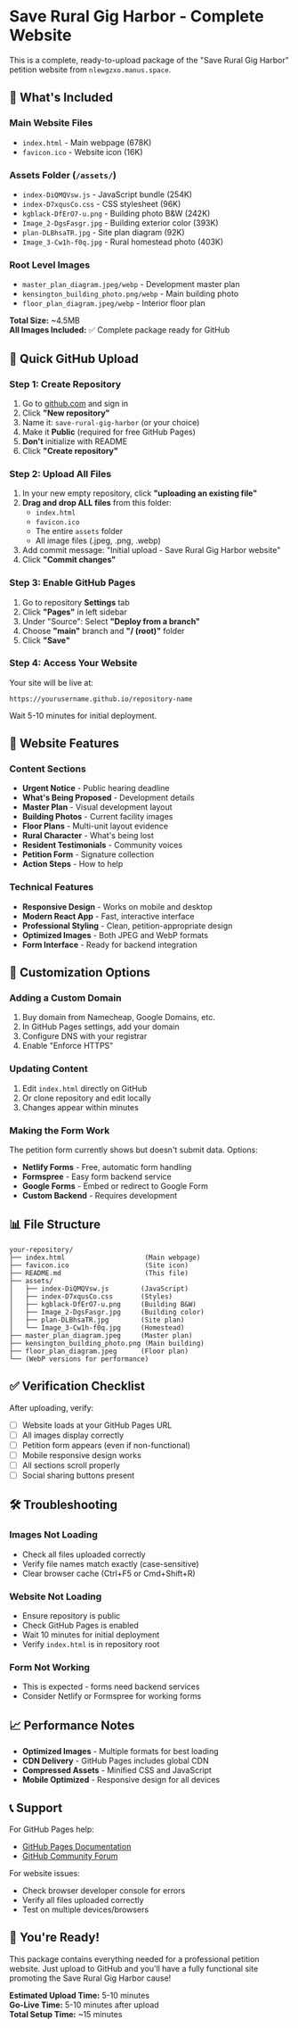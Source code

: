 # Save Rural Gig Harbor - Complete Website

This is a complete, ready-to-upload package of the "Save Rural Gig Harbor" petition website from `nlewgzxo.manus.space`.

## 📁 What's Included

### Main Website Files
- `index.html` - Main webpage (678K)
- `favicon.ico` - Website icon (16K)

### Assets Folder (`/assets/`)
- `index-DiQMQVsw.js` - JavaScript bundle (254K)
- `index-D7xqusCo.css` - CSS stylesheet (96K)
- `kgblack-DfErO7-u.png` - Building photo B&W (242K)
- `Image_2-DgsFasgr.jpg` - Building exterior color (393K)
- `plan-DLBhsaTR.jpg` - Site plan diagram (92K)
- `Image_3-Cw1h-f0q.jpg` - Rural homestead photo (403K)

### Root Level Images
- `master_plan_diagram.jpeg/webp` - Development master plan
- `kensington_building_photo.png/webp` - Main building photo
- `floor_plan_diagram.jpeg/webp` - Interior floor plan

**Total Size:** ~4.5MB  
**All Images Included:** ✅ Complete package ready for GitHub

## 🚀 Quick GitHub Upload

### Step 1: Create Repository
1. Go to [github.com](https://github.com) and sign in
2. Click **"New repository"**
3. Name it: `save-rural-gig-harbor` (or your choice)
4. Make it **Public** (required for free GitHub Pages)
5. **Don't** initialize with README
6. Click **"Create repository"**

### Step 2: Upload All Files
1. In your new empty repository, click **"uploading an existing file"**
2. **Drag and drop ALL files** from this folder:
   - `index.html`
   - `favicon.ico`
   - The entire `assets` folder
   - All image files (.jpeg, .png, .webp)
3. Add commit message: "Initial upload - Save Rural Gig Harbor website"
4. Click **"Commit changes"**

### Step 3: Enable GitHub Pages
1. Go to repository **Settings** tab
2. Click **"Pages"** in left sidebar
3. Under "Source": Select **"Deploy from a branch"**
4. Choose **"main"** branch and **"/ (root)"** folder
5. Click **"Save"**

### Step 4: Access Your Website
Your site will be live at:
```
https://yourusername.github.io/repository-name
```

Wait 5-10 minutes for initial deployment.

## 🎯 Website Features

### Content Sections
- **Urgent Notice** - Public hearing deadline
- **What's Being Proposed** - Development details
- **Master Plan** - Visual development layout
- **Building Photos** - Current facility images
- **Floor Plans** - Multi-unit layout evidence
- **Rural Character** - What's being lost
- **Resident Testimonials** - Community voices
- **Petition Form** - Signature collection
- **Action Steps** - How to help

### Technical Features
- **Responsive Design** - Works on mobile and desktop
- **Modern React App** - Fast, interactive interface
- **Professional Styling** - Clean, petition-appropriate design
- **Optimized Images** - Both JPEG and WebP formats
- **Form Interface** - Ready for backend integration

## 🔧 Customization Options

### Adding a Custom Domain
1. Buy domain from Namecheap, Google Domains, etc.
2. In GitHub Pages settings, add your domain
3. Configure DNS with your registrar
4. Enable "Enforce HTTPS"

### Updating Content
1. Edit `index.html` directly on GitHub
2. Or clone repository and edit locally
3. Changes appear within minutes

### Making the Form Work
The petition form currently shows but doesn't submit data. Options:
- **Netlify Forms** - Free, automatic form handling
- **Formspree** - Easy form backend service
- **Google Forms** - Embed or redirect to Google Form
- **Custom Backend** - Requires development

## 📊 File Structure
```
your-repository/
├── index.html                    (Main webpage)
├── favicon.ico                   (Site icon)
├── README.md                     (This file)
├── assets/
│   ├── index-DiQMQVsw.js        (JavaScript)
│   ├── index-D7xqusCo.css       (Styles)
│   ├── kgblack-DfErO7-u.png     (Building B&W)
│   ├── Image_2-DgsFasgr.jpg     (Building color)
│   ├── plan-DLBhsaTR.jpg        (Site plan)
│   └── Image_3-Cw1h-f0q.jpg     (Homestead)
├── master_plan_diagram.jpeg     (Master plan)
├── kensington_building_photo.png (Main building)
├── floor_plan_diagram.jpeg      (Floor plan)
└── (WebP versions for performance)
```

## ✅ Verification Checklist

After uploading, verify:
- [ ] Website loads at your GitHub Pages URL
- [ ] All images display correctly
- [ ] Petition form appears (even if non-functional)
- [ ] Mobile responsive design works
- [ ] All sections scroll properly
- [ ] Social sharing buttons present

## 🛠️ Troubleshooting

### Images Not Loading
- Check all files uploaded correctly
- Verify file names match exactly (case-sensitive)
- Clear browser cache (Ctrl+F5 or Cmd+Shift+R)

### Website Not Loading
- Ensure repository is public
- Check GitHub Pages is enabled
- Wait 10 minutes for initial deployment
- Verify `index.html` is in repository root

### Form Not Working
- This is expected - forms need backend services
- Consider Netlify or Formspree for working forms

## 📈 Performance Notes

- **Optimized Images** - Multiple formats for best loading
- **CDN Delivery** - GitHub Pages includes global CDN
- **Compressed Assets** - Minified CSS and JavaScript
- **Mobile Optimized** - Responsive design for all devices

## 📞 Support

For GitHub Pages help:
- [GitHub Pages Documentation](https://docs.github.com/pages)
- [GitHub Community Forum](https://github.community)

For website issues:
- Check browser developer console for errors
- Verify all files uploaded correctly
- Test on multiple devices/browsers

## 🎉 You're Ready!

This package contains everything needed for a professional petition website. Just upload to GitHub and you'll have a fully functional site promoting the Save Rural Gig Harbor cause!

**Estimated Upload Time:** 5-10 minutes  
**Go-Live Time:** 5-10 minutes after upload  
**Total Setup Time:** ~15 minutes

